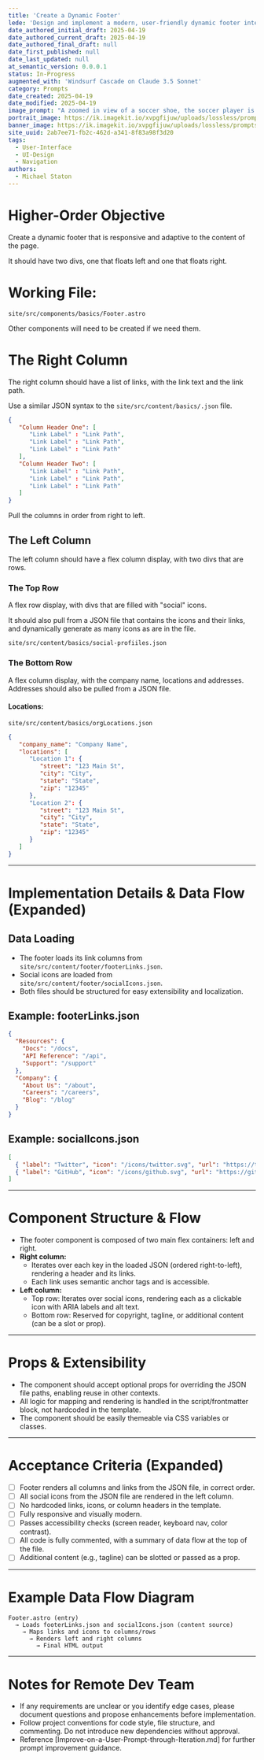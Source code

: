 ```yaml
---
title: 'Create a Dynamic Footer'
lede: 'Design and implement a modern, user-friendly dynamic footer interface that handles both code and content changes'
date_authored_initial_draft: 2025-04-19
date_authored_current_draft: 2025-04-19
date_authored_final_draft: null
date_first_published: null
date_last_updated: null
at_semantic_version: 0.0.0.1
status: In-Progress
augmented_with: 'Windsurf Cascade on Claude 3.5 Sonnet'
category: Prompts
date_created: 2025-04-19
date_modified: 2025-04-19
image_prompt: "A zoomed in view of a soccer shoe, the soccer player is kicking the soccer ball."
portrait_image: https://ik.imagekit.io/xvpgfijuw/uploads/lossless/prompts/user-interface/2025-05-05_portrait_image_Create-a-Dynamic-Footer_0d7ea45a-8074-476f-9120-0377cf99f50a_YDooqaUDz.webp
banner_image: https://ik.imagekit.io/xvpgfijuw/uploads/lossless/prompts/user-interface/2025-05-05_banner_image_Create-a-Dynamic-Footer_b2aa6c30-2cdd-4874-a799-6bae6dc9abbb_m8kEgNnl1.webp
site_uuid: 2ab7ee71-fb2c-462d-a341-8f83a98f3d20
tags: 
  - User-Interface
  - UI-Design
  - Navigation
authors: 
  - Michael Staton
---
```

# Higher-Order Objective

Create a dynamic footer that is responsive and adaptive to the content of the page. 

It should have two divs, one that floats left and one that floats right.  

# Working File:

`site/src/components/basics/Footer.astro`

Other components will need to be created if we need them. 

# The Right Column

The right column should have a list of links, with the link text and the link path.

Use a similar JSON syntax to the 
`site/src/content/basics/.json` file.

```json
{
   "Column Header One": [
      "Link Label" : "Link Path",
      "Link Label" : "Link Path",
      "Link Label" : "Link Path"
   ],
   "Column Header Two": [
      "Link Label" : "Link Path",
      "Link Label" : "Link Path",
      "Link Label" : "Link Path"
   ]
}
```

Pull the columns in order from right to left.  

## The Left Column

The left column should have a flex column display, with two divs that are rows.  

### The Top Row

A flex row display, with divs that are filled with "social" icons.

It should also pull from a JSON file that contains the icons and their links, and dynamically generate as many icons as are in the file.

`site/src/content/basics/social-profiiles.json`

### The Bottom Row

A flex column display, with the company name, locations and addresses. Addresses should also be pulled from a JSON file.  

#### Locations:
`site/src/content/basics/orgLocations.json`
```json
{
   "company_name": "Company Name",
   "locations": [
      "Location 1": {
         "street": "123 Main St",
         "city": "City",
         "state": "State",
         "zip": "12345"
      },
      "Location 2": {
         "street": "123 Main St",
         "city": "City",
         "state": "State",
         "zip": "12345"
      }
   ]
}
```



***

# Implementation Details & Data Flow (Expanded)

## Data Loading
- The footer loads its link columns from `site/src/content/footer/footerLinks.json`.
- Social icons are loaded from `site/src/content/footer/socialIcons.json`.
- Both files should be structured for easy extensibility and localization.

## Example: footerLinks.json
```json
{
  "Resources": {
    "Docs": "/docs",
    "API Reference": "/api",
    "Support": "/support"
  },
  "Company": {
    "About Us": "/about",
    "Careers": "/careers",
    "Blog": "/blog"
  }
}
```

## Example: socialIcons.json
```json
[
  { "label": "Twitter", "icon": "/icons/twitter.svg", "url": "https://twitter.com/yourhandle" },
  { "label": "GitHub", "icon": "/icons/github.svg", "url": "https://github.com/yourorg" }
]
```

***

# Component Structure & Flow

- The footer component is composed of two main flex containers: left and right.
- **Right column:**
  - Iterates over each key in the loaded JSON (ordered right-to-left), rendering a header and its links.
  - Each link uses semantic anchor tags and is accessible.
- **Left column:**
  - Top row: Iterates over social icons, rendering each as a clickable icon with ARIA labels and alt text.
  - Bottom row: Reserved for copyright, tagline, or additional content (can be a slot or prop).

***

# Props & Extensibility

- The component should accept optional props for overriding the JSON file paths, enabling reuse in other contexts.
- All logic for mapping and rendering is handled in the script/frontmatter block, not hardcoded in the template.
- The component should be easily themeable via CSS variables or classes.

***

# Acceptance Criteria (Expanded)

- [ ] Footer renders all columns and links from the JSON file, in correct order.
- [ ] All social icons from the JSON file are rendered in the left column.
- [ ] No hardcoded links, icons, or column headers in the template.
- [ ] Fully responsive and visually modern.
- [ ] Passes accessibility checks (screen reader, keyboard nav, color contrast).
- [ ] All code is fully commented, with a summary of data flow at the top of the file.
- [ ] Additional content (e.g., tagline) can be slotted or passed as a prop.

***

# Example Data Flow Diagram

```text
Footer.astro (entry)
  → Loads footerLinks.json and socialIcons.json (content source)
    → Maps links and icons to columns/rows
      → Renders left and right columns
        → Final HTML output
```

***

# Notes for Remote Dev Team
- If any requirements are unclear or you identify edge cases, please document questions and propose enhancements before implementation.
- Follow project conventions for code style, file structure, and commenting. Do not introduce new dependencies without approval.
- Reference [Improve-on-a-User-Prompt-through-Iteration.md] for further prompt improvement guidance.

